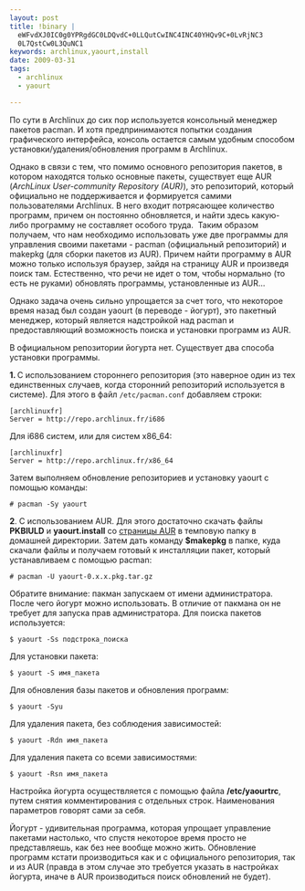```yaml
--- 
layout: post
title: !binary |
  eWFvdXJ0IC0g0YPRgdGC0LDQvdC+0LLQutCwINC4INC40YHQv9C+0LvRjNC3
  0L7QstCw0L3QuNC1
keywords: archlinux,yaourt,install
date: 2009-03-31
tags:
  - archlinux
  - yaourt

---
```

По сути в Archlinux до сих пор используется консольный менеджер пакетов pacman. И хотя предпринимаются попытки создания графического интерфейса, консоль остается самым удобным способом установки/удаления/обновления программ в Archlinux.

Однако в связи с тем, что помимо основного репозитория пакетов, в котором находятся только основные пакеты, существует еще AUR (<em>ArchLinux User-community Repository (AUR)</em>), это репозиторий, который официально не поддерживается и формируется самими пользователями Archlinux. В него входит потрясающее количество программ, причем он постоянно обновляется, и найти здесь какую-либо программу не составляет особого труда.  Таким образом получаем, что нам необходимо использовать уже две программы для управления своими пакетами - pacman (официальный репозиторий) и makepkg (для сборки пакетов из AUR). Причем найти программу в AUR можно только используя браузер, зайдя на страницу AUR и произведя поиск там. Естественно, что речи не идет о том, чтобы нормально (то есть не руками) обновлять программы, установленные из AUR...

Однако задача очень сильно упрощается за счет того, что некоторое время назад был создан yaourt (в переводе - йогурт), это пакетный менеджер, который является надстройкой над pacman и предоставляющий возможность поиска и установки программ из AUR.

В официальном репозитории йогурта нет. Существует два способа установки программы.

<strong>1. </strong>С использованием стороннего репозитория (это наверное один из тех
единственных случаев, когда сторонний репозиторий используется в системе). Для этого в
файл `/etc/pacman.conf` добавляем строки:

    [archlinuxfr]
    Server = http://repo.archlinux.fr/i686

Для i686 систем, или для систем x86_64:

    [archlinuxfr]
    Server = http://repo.archlinux.fr/x86_64

Затем выполняем обновление репозиториев и установку yaourt с помощью команды:

    # pacman -Sy yaourt

<strong>2</strong>. С использованием AUR. Для этого достаточно скачать файлы
<strong>PKBIULD</strong> и <strong>yaourt.install</strong> со <a
href="http://aur.archlinux.org/packages/yaourt/yaourt/" rel="nofollow">страницы AUR</a> в темповую папку в домашней директории. Затем дать команду <strong>$makepkg</strong> в папке, куда скачали файлы и получаем готовый к инсталляции пакет, который устанавливаем с помощью pacman:

    # pacman -U yaourt-0.x.x.pkg.tar.gz

Обратите внимание: пакман запускаем от имени администратора. После чего йогурт можно использовать. В отличие от пакмана он не требует для запуска прав администратора. Для поиска пакетов используется:

    $ yaourt -Ss подстрока_поиска

Для установки пакета:

    $ yaourt -S имя_пакета

Для обновления базы пакетов и обновления программ:

    $ yaourt -Syu

Для удаления пакета, без соблюдения зависимостей:

    $ yaourt -Rdn имя_пакета

Для удаления пакета со всеми зависимостями:

    $ yaourt -Rsn имя_пакета

Настройка йогурта осуществляется с помощью файла <strong>/etc/yaourtrc</strong>, путем снятия комментирования с отдельных строк. Наименования параметров говорят сами за себя.

Йогурт - удивительная программа, которая упрощает управление пакетами настолько, что спустя некоторое время просто не представляешь, как без нее вообще можно жить. Обновление программ кстати производиться как и с официального репозитория, так и из AUR (правда в этом случае это требуется указать в настройках йогурта, иначе в AUR производиться поиск обновлений не будет).

